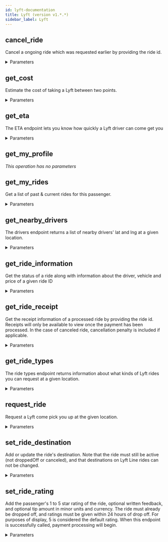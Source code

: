 ```yaml
---
id: lyft-documentation
title: Lyft (version v1.*.*)
sidebar_label: Lyft
---
```


## cancel_ride

Cancel a ongoing ride which was requested earlier by providing the ride id.


<details><summary>Parameters</summary>

#### id (required)

The ID of the ride

**Type:** string

#### $body

**Type:** object

</details>

## get_cost

Estimate the cost of taking a Lyft between two points.


<details><summary>Parameters</summary>

#### start_lat (required)

Latitude of the starting location

**Type:** number

#### start_lng (required)

Longitude of the starting location

**Type:** number

#### end_lat

Latitude of the ending location

**Type:** number

#### end_lng

Longitude of the ending location

**Type:** number

#### ride_type

ID of a ride type

**Type:** string

**Potential values:** lyft, lyft_line, lyft_plus, lyft_premier, lyft_lux, lyft_luxsuv

</details>

## get_eta

The ETA endpoint lets you know how quickly a Lyft driver can come get you


<details><summary>Parameters</summary>

#### lat (required)

Latitude of a location

**Type:** number

#### lng (required)

Longitude of a location

**Type:** number

#### destination_lat

Latitude of destination location

**Type:** number

#### destination_lng

Longitude of destination location

**Type:** number

#### ride_type

ID of a ride type

**Type:** string

**Potential values:** lyft, lyft_line, lyft_plus, lyft_premier, lyft_lux, lyft_luxsuv

</details>

## get_my_profile



*This operation has no parameters*

## get_my_rides

Get a list of past & current rides for this passenger.


<details><summary>Parameters</summary>

#### start_time (required)

Restrict to rides starting after this point in time. The earliest supported date is 2015-01-01T00:00:00+00:00


**Type:** date-time

#### end_time

Restrict to rides starting before this point in time. The earliest supported date is 2015-01-01T00:00:00+00:00


**Type:** date-time

#### limit

The maximum number of rides to return. The default limit is 10 if not specified. The maximum allowed value is 50, an integer greater that 50 will return at most 50 results.


**Type:** integer

</details>

## get_nearby_drivers

The drivers endpoint returns a list of nearby drivers' lat and lng at a given location.


<details><summary>Parameters</summary>

#### lat (required)

Latitude of a location

**Type:** number

#### lng (required)

Longitude of a location

**Type:** number

</details>

## get_ride_information

Get the status of a ride along with information about the driver, vehicle and price of a given ride ID


<details><summary>Parameters</summary>

#### id (required)

The ID of the ride

**Type:** string

</details>

## get_ride_receipt

Get the receipt information of a processed ride by providing the ride id. Receipts will only be available to view once the payment has been processed. In the case of canceled ride, cancellation penalty is included if applicable.


<details><summary>Parameters</summary>

#### id (required)

The ID of the ride

**Type:** string

</details>

## get_ride_types

The ride types endpoint returns information about what kinds of Lyft rides you can request at a given location.


<details><summary>Parameters</summary>

#### lat (required)

Latitude of a location

**Type:** number

#### lng (required)

Longitude of a location

**Type:** number

#### ride_type

ID of a ride type

**Type:** string

**Potential values:** lyft, lyft_line, lyft_plus, lyft_premier, lyft_lux, lyft_luxsuv

</details>

## request_ride

Request a Lyft come pick you up at the given location.


<details><summary>Parameters</summary>

#### $body

Ride request information

**Type:** object

</details>

## set_ride_destination

Add or update the ride's destination. Note that the ride must still be active (not droppedOff or canceled), and that destinations on Lyft Line rides can not be changed.


<details><summary>Parameters</summary>

#### id (required)

The ID of the ride

**Type:** string

#### $body

The coordinates and optional address of the destination

**Type:** object

</details>

## set_ride_rating

Add the passenger's 1 to 5 star rating of the ride, optional written feedback, and optional tip amount in minor units and currency. The ride must already be dropped off, and ratings must be given within 24 hours of drop off. For purposes of display, 5 is considered the default rating. When this endpoint is successfully called, payment processing will begin.


<details><summary>Parameters</summary>

#### id (required)

The ID of the ride

**Type:** string

#### $body

The rating and optional feedback

**Type:** object

</details>


